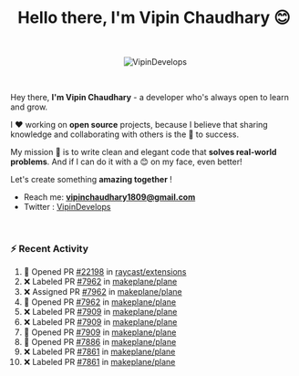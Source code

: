 <!--### Hi 👋 Vipin Chaudhary here!-->
<h1 align="center">Hello there, I'm Vipin Chaudhary 😊</h1>
	
<br />
<div align="center">
<p>&nbsp;<img align="center" src="https://github-readme-stats.vercel.app/api/?username=VipinDevelops&show_icons=true&title_color=C9D1D9&icon_color=58A6FF&border_color=30363D&text_color=C9D1D9&bg_color=0d1117" alt="VipinDevelops" /></p>
</div>


<br />

Hey there, **I'm Vipin Chaudhary** - a  developer who's always open to learn and grow. 


I ❤️ working on **open source** projects, because I believe that sharing knowledge and collaborating with others is the 🔑 to success.

My mission 🚀 is to write clean and elegant code that **solves real-world problems**. And if I can do it with a 😊 on my face, even better!

 Let's create something **amazing together** ! 
 
 - Reach me: **vipinchaudhary1809@gmail.com**
 - Twitter : [VipinDevelops](https://twitter.com/VipinDevelops)
<br />


### :zap: Recent Activity

<!--START_SECTION:activity-->
1. 💪 Opened PR [#22198](undefined) in [raycast/extensions](https://github.com/raycast/extensions)
2. ❌ Labeled PR [#7962](undefined) in [makeplane/plane](https://github.com/makeplane/plane)
3. ❌ Assigned PR [#7962](undefined) in [makeplane/plane](https://github.com/makeplane/plane)
4. 💪 Opened PR [#7962](undefined) in [makeplane/plane](https://github.com/makeplane/plane)
5. ❌ Labeled PR [#7909](undefined) in [makeplane/plane](https://github.com/makeplane/plane)
6. ❌ Labeled PR [#7909](undefined) in [makeplane/plane](https://github.com/makeplane/plane)
7. 💪 Opened PR [#7909](undefined) in [makeplane/plane](https://github.com/makeplane/plane)
8. 💪 Opened PR [#7886](undefined) in [makeplane/plane](https://github.com/makeplane/plane)
9. ❌ Labeled PR [#7861](undefined) in [makeplane/plane](https://github.com/makeplane/plane)
10. ❌ Labeled PR [#7861](undefined) in [makeplane/plane](https://github.com/makeplane/plane)
<!--END_SECTION:activity-->

  
